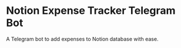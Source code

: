 # Notion Expense Tracker Telegram Bot

A Telegram bot to add expenses to Notion database with ease.

